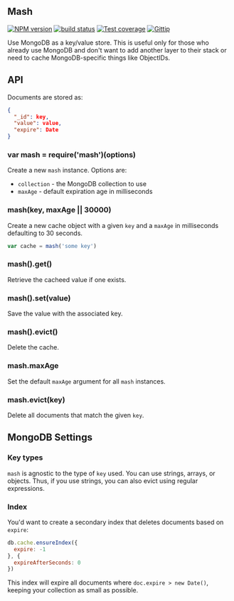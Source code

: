 ## Mash

[![NPM version][npm-image]][npm-url]
[![build status][travis-image]][travis-url]
[![Test coverage][coveralls-image]][coveralls-url]
[![Gittip][gittip-image]][gittip-url]

[npm-image]: https://img.shields.io/npm/v/mash.svg?style=flat
[npm-url]: https://npmjs.org/package/mash
[travis-image]: https://img.shields.io/travis/mongodb-utils/mash.svg?style=flat
[travis-url]: https://travis-ci.org/mongodb-utils/mash
[coveralls-image]: https://img.shields.io/coveralls/mongodb-utils/mash.svg?style=flat
[coveralls-url]: https://coveralls.io/r/mongodb-utils/mash?branch=master
[gittip-image]: https://img.shields.io/gittip/jonathanong.svg?style=flat
[gittip-url]: https://www.gittip.com/jonathanong/

Use MongoDB as a key/value store.
This is useful only for those who already use MongoDB and don't want to add another layer to their stack
or need to cache MongoDB-specific things like ObjectIDs.

## API

Documents are stored as:

```json
{
  "_id": key,
  "value": value,
  "expire": Date
}
```

### var mash = require('mash')(options)

Create a new `mash` instance.
Options are:

- `collection` - the MongoDB collection to use
- `maxAge` - default expiration age in milliseconds

### mash(key, maxAge || 30000)

Create a new cache object with a given `key` and a `maxAge` in milliseconds defaulting to 30 seconds.

```js
var cache = mash('some key')
```

### mash().get()

Retrieve the cacheed value if one exists.

### mash().set(value)

Save the value with the associated key.

### mash().evict()

Delete the cache.

### mash.maxAge

Set the default `maxAge` argument for all `mash` instances.

### mash.evict(key)

Delete all documents that match the given `key`.

## MongoDB Settings

### Key types

`mash` is agnostic to the type of `key` used.
You can use strings, arrays, or objects.
Thus, if you use strings, you can also evict using regular expressions.

### Index

You'd want to create a secondary index that deletes documents based on `expire`:

```js
db.cache.ensureIndex({
  expire: -1
}, {
  expireAfterSeconds: 0
})
```

This index will expire all documents where `doc.expire > new Date()`,
keeping your collection as small as possible.
